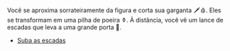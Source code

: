 Você se aproxima sorrateiramente da figura e corta sua garganta 🗡️🩸. Eles se transformam em uma pilha de poeira ⚱️. À distância, você vê um lance de escadas que leva a uma grande porta 🚪.

* [Suba as escadas](../3/1.md)
